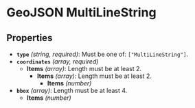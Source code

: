 # GeoJSON MultiLineString

## Properties

- **`type`** *(string, required)*: Must be one of: `["MultiLineString"]`.
- **`coordinates`** *(array, required)*
  - **Items** *(array)*: Length must be at least 2.
    - **Items** *(array)*: Length must be at least 2.
      - **Items** *(number)*
- **`bbox`** *(array)*: Length must be at least 4.
  - **Items** *(number)*

